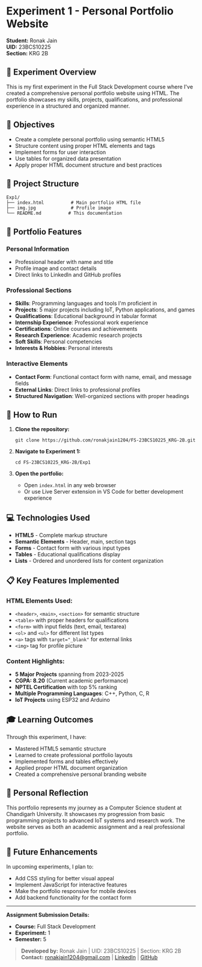 # Experiment 1 - Personal Portfolio Website

**Student:** Ronak Jain  
**UID:** 23BCS10225  
**Section:** KRG 2B

## 📖 Experiment Overview

This is my first experiment in the Full Stack Development course where I've created a comprehensive personal portfolio website using HTML. The portfolio showcases my skills, projects, qualifications, and professional experience in a structured and organized manner.

## 🎯 Objectives

- Create a complete personal portfolio using semantic HTML5
- Structure content using proper HTML elements and tags
- Implement forms for user interaction
- Use tables for organized data presentation
- Apply proper HTML document structure and best practices

## 📁 Project Structure

```
Exp1/
├── index.html          # Main portfolio HTML file
├── img.jpg             # Profile image
└── README.md          # This documentation
```

## 🌟 Portfolio Features

### Personal Information
- Professional header with name and title
- Profile image and contact details
- Direct links to LinkedIn and GitHub profiles

### Professional Sections
- **Skills**: Programming languages and tools I'm proficient in
- **Projects**: 5 major projects including IoT, Python applications, and games
- **Qualifications**: Educational background in tabular format
- **Internship Experience**: Professional work experience
- **Certifications**: Online courses and achievements
- **Research Experience**: Academic research projects
- **Soft Skills**: Personal competencies
- **Interests & Hobbies**: Personal interests

### Interactive Elements
- **Contact Form**: Functional contact form with name, email, and message fields
- **External Links**: Direct links to professional profiles
- **Structured Navigation**: Well-organized sections with proper headings

## 🚀 How to Run

1. **Clone the repository:**
   ```
   git clone https://github.com/ronakjain1204/FS-23BCS10225_KRG-2B.git
   ```

2. **Navigate to Experiment 1:**
   ```
   cd FS-23BCS10225_KRG-2B/Exp1
   ```

3. **Open the portfolio:**
   - Open `index.html` in any web browser
   - Or use Live Server extension in VS Code for better development experience

## 💻 Technologies Used

- **HTML5** - Complete markup structure
- **Semantic Elements** - Header, main, section tags
- **Forms** - Contact form with various input types
- **Tables** - Educational qualifications display
- **Lists** - Ordered and unordered lists for content organization

## 📋 Key Features Implemented

### HTML Elements Used:
- `<header>`, `<main>`, `<section>` for semantic structure
- `<table>` with proper headers for qualifications
- `<form>` with input fields (text, email, textarea)
- `<ol>` and `<ul>` for different list types
- `<a>` tags with `target="_blank"` for external links
- `<img>` tag for profile picture

### Content Highlights:
- **5 Major Projects** spanning from 2023-2025
- **CGPA: 8.20** (Current academic performance)
- **NPTEL Certification** with top 5% ranking
- **Multiple Programming Languages**: C++, Python, C, R
- **IoT Projects** using ESP32 and Arduino

## 🎓 Learning Outcomes

Through this experiment, I have:
- Mastered HTML5 semantic structure
- Learned to create professional portfolio layouts
- Implemented forms and tables effectively
- Applied proper HTML document organization
- Created a comprehensive personal branding website

## 📝 Personal Reflection

This portfolio represents my journey as a Computer Science student at Chandigarh University. It showcases my progression from basic programming projects to advanced IoT systems and research work. The website serves as both an academic assignment and a real professional portfolio.

## 🔧 Future Enhancements

In upcoming experiments, I plan to:
- Add CSS styling for better visual appeal
- Implement JavaScript for interactive features
- Make the portfolio responsive for mobile devices
- Add backend functionality for the contact form

---

**Assignment Submission Details:**
- **Course:** Full Stack Development
- **Experiment:** 1
- **Semester:** 5

> **Developed by:** Ronak Jain | UID: 23BCS10225 | Section: KRG 2B  
> **Contact:** ronakjain1204@gmail.com | [LinkedIn](https://www.linkedin.com/in/ronak-jxin/) | [GitHub](https://github.com/ronakjain1204)